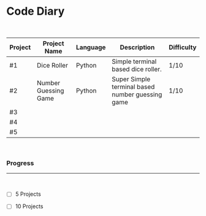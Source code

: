 # Code Diary
<br>

| Project | Project Name | Language |  Description | Difficulty |
| ----------- | ----------- | ----------- | ----------- | ----------- |
| #1 | Dice Roller | Python | Simple terminal based dice roller. | 1/10 |
| #2 | Number Guessing Game | Python | Super Simple terminal based number guessing game | 1/10 |
| #3 |  |  |  |  
| #4 |  |  |  |  
| #5 |  |  |  |  

<br>

### Progress  
---
<br>

- [ ] 5 Projects
- [ ] 10 Projects


